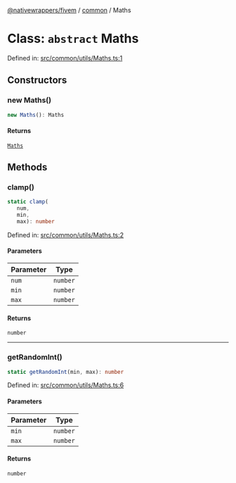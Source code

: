 [@nativewrappers/fivem](../../README.md) / [common](../README.md) / Maths

# Class: `abstract` Maths

Defined in: [src/common/utils/Maths.ts:1](https://github.com/nativewrappers/nativewrappers/blob/b77be96b90a0116f980e0511bdd4877df779df2d/src/common/utils/Maths.ts#L1)

## Constructors

### new Maths()

```ts
new Maths(): Maths
```

#### Returns

[`Maths`](Maths.md)

## Methods

### clamp()

```ts
static clamp(
   num, 
   min, 
   max): number
```

Defined in: [src/common/utils/Maths.ts:2](https://github.com/nativewrappers/nativewrappers/blob/b77be96b90a0116f980e0511bdd4877df779df2d/src/common/utils/Maths.ts#L2)

#### Parameters

| Parameter | Type |
| ------ | ------ |
| `num` | `number` |
| `min` | `number` |
| `max` | `number` |

#### Returns

`number`

***

### getRandomInt()

```ts
static getRandomInt(min, max): number
```

Defined in: [src/common/utils/Maths.ts:6](https://github.com/nativewrappers/nativewrappers/blob/b77be96b90a0116f980e0511bdd4877df779df2d/src/common/utils/Maths.ts#L6)

#### Parameters

| Parameter | Type |
| ------ | ------ |
| `min` | `number` |
| `max` | `number` |

#### Returns

`number`
